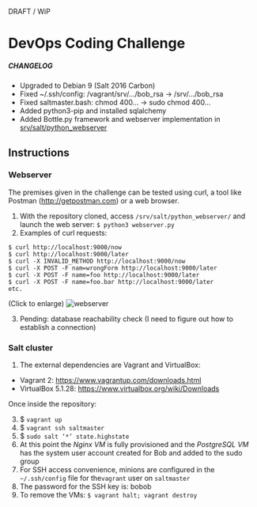 DRAFT / WiP

# DevOps Coding Challenge

##### CHANGELOG

- Upgraded to Debian 9 (Salt 2016 Carbon)
- Fixed ~/.ssh/config: /vagrant/srv/.../bob_rsa -> /srv/.../bob_rsa
- Fixed saltmaster.bash: chmod 400... -> sudo chmod 400...
- Added python3-pip and installed sqlalchemy
- Added Bottle.py framework and webserver implementation in [srv/salt/python_webserver](https://github.com/i90rr/salt-cluster/tree/master/srv/salt/python_webserver)

## Instructions

### Webserver

The premises given in the challenge can be tested using curl, a tool like Postman (http://getpostman.com) or a web browser.

1. With the repository cloned, access `/srv/salt/python_webserver/` and launch the web server: `$ python3 webserver.py`
2. Examples of curl requests:
```
$ curl http://localhost:9000/now
$ curl http://localhost:9000/later
$ curl -X INVALID_METHOD http://localhost:9000/now
$ curl -X POST -F nam=wrongForm http://localhost:9000/later
$ curl -X POST -F name=foo http://localhost:9000/later
$ curl -X POST -F name=foo.bar http://localhost:9000/later
etc.
```
(Click to enlarge)
![webserver](https://raw.githubusercontent.com/i90rr/salt-cluster/master/extras/webserver.png)

3. Pending: database reachability check (I need to figure out how to establish a connection)

### Salt cluster

1. The external dependencies are Vagrant and VirtualBox:
- Vagrant 2: https://www.vagrantup.com/downloads.html
- VirtualBox 5.1.28: https://www.virtualbox.org/wiki/Downloads

Once inside the repository:

3. $ `vagrant up`
4. $ `vagrant ssh saltmaster`
5. $ `sudo salt ‘*’ state.highstate`
6. At this point the _Nginx VM_ is fully provisioned and the _PostgreSQL VM_ has the system user account created
for Bob and added to the sudo group
7. For SSH access convenience, minions are configured in the `~/.ssh/config` file for the`vagrant` user
on `saltmaster`
8. The password for the SSH key is: bobob
9. To remove the VMs: `$ vagrant halt; vagrant destroy`
